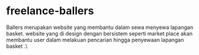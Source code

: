 # freelance-ballers
Ballers merupakan website yang membantu dalam sewa menyewa lapangan basket. website yang di design dengan bersistem seperti market place akan membantu user dalam melakuan pencarian hingga penyewaan lapangan basket .\
